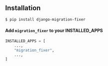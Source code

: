 ## Installation

```bash script
$ pip install django-migration-fixer
```

#### Add `migration_fixer` to your INSTALLED_APPS

```python
INSTALLED_APPS = [
    ...,
    "migration_fixer",
    ...,
]
```
